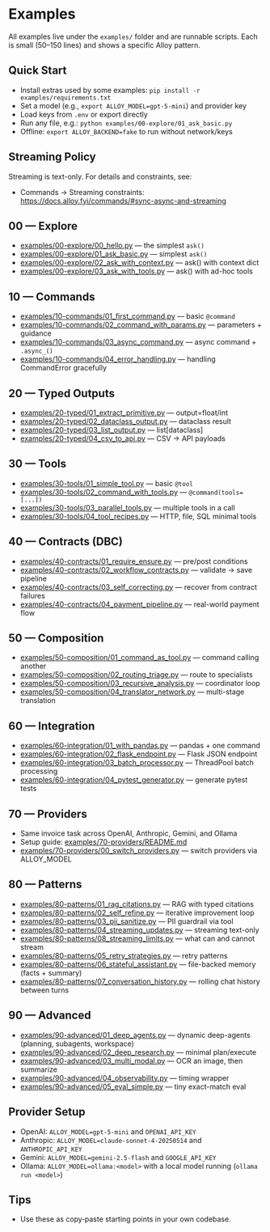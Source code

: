 # Examples

All examples live under the `examples/` folder and are runnable scripts. Each is small (50–150 lines) and shows a specific Alloy pattern.

## Quick Start

- Install extras used by some examples: `pip install -r examples/requirements.txt`
- Set a model (e.g., `export ALLOY_MODEL=gpt-5-mini`) and provider key
- Load keys from `.env` or export directly
- Run any file, e.g.: `python examples/00-explore/01_ask_basic.py`
- Offline: `export ALLOY_BACKEND=fake` to run without network/keys

## Streaming Policy

Streaming is text-only. For details and constraints, see:
- Commands → Streaming constraints: https://docs.alloy.fyi/commands/#sync-async-and-streaming

## 00 — Explore

- [examples/00-explore/00_hello.py](https://github.com/lydakis/alloy/blob/main/examples/00-explore/00_hello.py) — the simplest `ask()`
- [examples/00-explore/01_ask_basic.py](https://github.com/lydakis/alloy/blob/main/examples/00-explore/01_ask_basic.py) — simplest `ask()`
- [examples/00-explore/02_ask_with_context.py](https://github.com/lydakis/alloy/blob/main/examples/00-explore/02_ask_with_context.py) — ask() with context dict
- [examples/00-explore/03_ask_with_tools.py](https://github.com/lydakis/alloy/blob/main/examples/00-explore/03_ask_with_tools.py) — ask() with ad-hoc tools

## 10 — Commands

- [examples/10-commands/01_first_command.py](https://github.com/lydakis/alloy/blob/main/examples/10-commands/01_first_command.py) — basic `@command`
- [examples/10-commands/02_command_with_params.py](https://github.com/lydakis/alloy/blob/main/examples/10-commands/02_command_with_params.py) — parameters + guidance
- [examples/10-commands/03_async_command.py](https://github.com/lydakis/alloy/blob/main/examples/10-commands/03_async_command.py) — async command + `.async_()`
- [examples/10-commands/04_error_handling.py](https://github.com/lydakis/alloy/blob/main/examples/10-commands/04_error_handling.py) — handling CommandError gracefully

## 20 — Typed Outputs

- [examples/20-typed/01_extract_primitive.py](https://github.com/lydakis/alloy/blob/main/examples/20-typed/01_extract_primitive.py) — output=float/int
- [examples/20-typed/02_dataclass_output.py](https://github.com/lydakis/alloy/blob/main/examples/20-typed/02_dataclass_output.py) — dataclass result
- [examples/20-typed/03_list_output.py](https://github.com/lydakis/alloy/blob/main/examples/20-typed/03_list_output.py) — list[dataclass]
- [examples/20-typed/04_csv_to_api.py](https://github.com/lydakis/alloy/blob/main/examples/20-typed/04_csv_to_api.py) — CSV → API payloads

## 30 — Tools

- [examples/30-tools/01_simple_tool.py](https://github.com/lydakis/alloy/blob/main/examples/30-tools/01_simple_tool.py) — basic `@tool`
- [examples/30-tools/02_command_with_tools.py](https://github.com/lydakis/alloy/blob/main/examples/30-tools/02_command_with_tools.py) — `@command(tools=[...])`
- [examples/30-tools/03_parallel_tools.py](https://github.com/lydakis/alloy/blob/main/examples/30-tools/03_parallel_tools.py) — multiple tools in a call
- [examples/30-tools/04_tool_recipes.py](https://github.com/lydakis/alloy/blob/main/examples/30-tools/04_tool_recipes.py) — HTTP, file, SQL minimal tools

## 40 — Contracts (DBC)

- [examples/40-contracts/01_require_ensure.py](https://github.com/lydakis/alloy/blob/main/examples/40-contracts/01_require_ensure.py) — pre/post conditions
- [examples/40-contracts/02_workflow_contracts.py](https://github.com/lydakis/alloy/blob/main/examples/40-contracts/02_workflow_contracts.py) — validate → save pipeline
- [examples/40-contracts/03_self_correcting.py](https://github.com/lydakis/alloy/blob/main/examples/40-contracts/03_self_correcting.py) — recover from contract failures
- [examples/40-contracts/04_payment_pipeline.py](https://github.com/lydakis/alloy/blob/main/examples/40-contracts/04_payment_pipeline.py) — real-world payment flow

## 50 — Composition

- [examples/50-composition/01_command_as_tool.py](https://github.com/lydakis/alloy/blob/main/examples/50-composition/01_command_as_tool.py) — command calling another
- [examples/50-composition/02_routing_triage.py](https://github.com/lydakis/alloy/blob/main/examples/50-composition/02_routing_triage.py) — route to specialists
- [examples/50-composition/03_recursive_analysis.py](https://github.com/lydakis/alloy/blob/main/examples/50-composition/03_recursive_analysis.py) — coordinator loop
- [examples/50-composition/04_translator_network.py](https://github.com/lydakis/alloy/blob/main/examples/50-composition/04_translator_network.py) — multi-stage translation

## 60 — Integration

- [examples/60-integration/01_with_pandas.py](https://github.com/lydakis/alloy/blob/main/examples/60-integration/01_with_pandas.py) — pandas + one command
- [examples/60-integration/02_flask_endpoint.py](https://github.com/lydakis/alloy/blob/main/examples/60-integration/02_flask_endpoint.py) — Flask JSON endpoint
- [examples/60-integration/03_batch_processor.py](https://github.com/lydakis/alloy/blob/main/examples/60-integration/03_batch_processor.py) — ThreadPool batch processing
- [examples/60-integration/04_pytest_generator.py](https://github.com/lydakis/alloy/blob/main/examples/60-integration/04_pytest_generator.py) — generate pytest tests

## 70 — Providers

- Same invoice task across OpenAI, Anthropic, Gemini, and Ollama
- Setup guide: [examples/70-providers/README.md](https://github.com/lydakis/alloy/blob/main/examples/70-providers/README.md)
- [examples/70-providers/00_switch_providers.py](https://github.com/lydakis/alloy/blob/main/examples/70-providers/00_switch_providers.py) — switch providers via ALLOY_MODEL

## 80 — Patterns

- [examples/80-patterns/01_rag_citations.py](https://github.com/lydakis/alloy/blob/main/examples/80-patterns/01_rag_citations.py) — RAG with typed citations
- [examples/80-patterns/02_self_refine.py](https://github.com/lydakis/alloy/blob/main/examples/80-patterns/02_self_refine.py) — iterative improvement loop
- [examples/80-patterns/03_pii_sanitize.py](https://github.com/lydakis/alloy/blob/main/examples/80-patterns/03_pii_sanitize.py) — PII guardrail via tool
- [examples/80-patterns/04_streaming_updates.py](https://github.com/lydakis/alloy/blob/main/examples/80-patterns/04_streaming_updates.py) — streaming text-only
- [examples/80-patterns/08_streaming_limits.py](https://github.com/lydakis/alloy/blob/main/examples/80-patterns/08_streaming_limits.py) — what can and cannot stream
- [examples/80-patterns/05_retry_strategies.py](https://github.com/lydakis/alloy/blob/main/examples/80-patterns/05_retry_strategies.py) — retry patterns
- [examples/80-patterns/06_stateful_assistant.py](https://github.com/lydakis/alloy/blob/main/examples/80-patterns/06_stateful_assistant.py) — file-backed memory (facts + summary)
- [examples/80-patterns/07_conversation_history.py](https://github.com/lydakis/alloy/blob/main/examples/80-patterns/07_conversation_history.py) — rolling chat history between turns

## 90 — Advanced

- [examples/90-advanced/01_deep_agents.py](https://github.com/lydakis/alloy/blob/main/examples/90-advanced/01_deep_agents.py) — dynamic deep-agents (planning, subagents, workspace)
- [examples/90-advanced/02_deep_research.py](https://github.com/lydakis/alloy/blob/main/examples/90-advanced/02_deep_research.py) — minimal plan/execute
- [examples/90-advanced/03_multi_modal.py](https://github.com/lydakis/alloy/blob/main/examples/90-advanced/03_multi_modal.py) — OCR an image, then summarize
- [examples/90-advanced/04_observability.py](https://github.com/lydakis/alloy/blob/main/examples/90-advanced/04_observability.py) — timing wrapper
- [examples/90-advanced/05_eval_simple.py](https://github.com/lydakis/alloy/blob/main/examples/90-advanced/05_eval_simple.py) — tiny exact-match eval

## Provider Setup

- OpenAI: `ALLOY_MODEL=gpt-5-mini` and `OPENAI_API_KEY`
- Anthropic: `ALLOY_MODEL=claude-sonnet-4-20250514` and `ANTHROPIC_API_KEY`
- Gemini: `ALLOY_MODEL=gemini-2.5-flash` and `GOOGLE_API_KEY`
- Ollama: `ALLOY_MODEL=ollama:<model>` with a local model running (`ollama run <model>`)

## Tips

- Use these as copy‑paste starting points in your own codebase.
